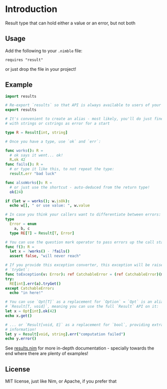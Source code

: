 # Introduction

Result type that can hold either a value or an error, but not both

## Usage

Add the following to your `.nimble` file:

```
requires "result"
```

or just drop the file in your project!

## Example

```nim
import results

# Re-export `results` so that API is always available to users of your module!
export results

# It's convenient to create an alias - most likely, you'll do just fine
# with strings or cstrings as error for a start

type R = Result[int, string]

# Once you have a type, use `ok` and `err`:

func works(): R =
  # ok says it went... ok!
  R.ok 42
func fails(): R =
  # or type it like this, to not repeat the type:
  result.err "bad luck"

func alsoWorks(): R =
  # or just use the shortcut - auto-deduced from the return type!
  ok(24)

if (let w = works(); w.isOk):
  echo w[], " or use value: ", w.value

# In case you think your callers want to differentiate between errors:
type
  Error = enum
    a, b, c
  type RE[T] = Result[T, Error]

# You can use the question mark operator to pass errors up the call stack
func f(): R =
  let x = ?works() - ?fails()
  assert false, "will never reach"

# If you provide this exception converter, this exception will be raised on
# `tryGet`:
func toException(v: Error): ref CatchableError = (ref CatchableError)(msg: $v)
try:
  RE[int].err(a).tryGet()
except CatchableError:
  echo "in here!"

# You can use `Opt[T]` as a replacement for `Option` = `Opt` is an alias for
# `Result[T, void]`, meaning you can use the full `Result` API on it:
let x = Opt[int].ok(42)
echo x.get()

# ... or `Result[void, E]` as a replacement for `bool`, providing extra error
# information!
let y = Result[void, string].err("computation failed")
echo y.error()


```

See [results.nim](./results.nim) for more in-depth documentation - specially
towards the end where there are plenty of examples!

## License

MIT license, just like Nim, or Apache, if you prefer that

